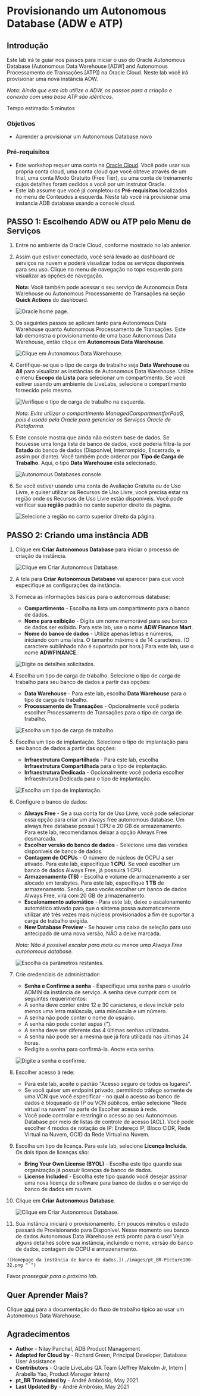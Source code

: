 # Provisionando um Autonomous Database (ADW e ATP)

## Introdução

Este lab irá te guiar nos passos para iniciar o uso do Oracle Autonomous Database (Autonomous Data Warehouse [ADW] and Autonomous Processamento de Transações [ATP]) na Oracle Cloud. Neste lab você irá provisionar uma nova instância ADW.

*Nota: Ainda que este lab utilize o ADW, os passos para a criação e conexão com uma base ATP são idênticos.*

Tempo estimado: 5 minutos

### Objetivos

-   Aprender a provisionar um Autonomous Database novo

### Pré-requisitos
- Este workshop requer uma conta na <a href="https://www.oracle.com/cloud/free/" target="\_blank">Oracle Cloud</a>. Você pode usar sua própria conta cloud, uma conta cloud que você obteve através de um trial, uma conta Modo Gratuito (Free Tier), ou uma conta de treinamento cujos detalhes foram cedidos a você por um instrutor Oracle.
- Este lab assume que você já completou os **Pré-requisitos** localizados no menu de Conteúdos à esquerda. Neste lab você irá provisionar uma instancia ADB database usando a console cloud.

## **PASSO 1**: Escolhendo ADW ou ATP pelo Menu de Serviços

1. Entre no ambiente da Oracle Cloud, conforme mostrado no lab anterior.
2. Assim que estiver conectado, você será levado ao dashboard de serviços na nuvem e poderá visualizar todos os serviços disponíveis para seu uso. Clique no menu de navegação no topo esquerdo para visualizar as opções de navegação.

    __Nota:__ Você também pode acessar o seu serviço de Autonomous Data Warehouse ou Autonomous Processamento de Transações na seção __Quick Actions__ do dashboard.

    ![Oracle home page.](./images/pt_BR-Picture100-36.png " ")

3. Os seguintes passos se aplicam tanto para Autonomous Data Warehouse quanto Autonomous Processamento de Transações. Este lab demonstra o provisionamento de uma base Autonomous Data Warehouse, então clique em **Autonomous Data Warehouse**.

    ![Clique em Autonomous Data Warehouse.](https://oracle-livelabs.github.io/common/images/console/pt_BR-database-adw.png " ")

4. Certifique-se que o tipo de carga de trabalho seja __Data Warehouse__ ou __All__ para visualizar as instâncias de Autonomous Data Warehouse. Utilize o menu __Escopo da Lista__ para selecionar um compartimento. Se você estiver usando um ambiente de LiveLabs, selecione o compartimento fornecido pelo mesmo.

    ![Verifique o tipo de carga de trabalho na esquerda.](images/pt_BR-livelabs-compartment.png " ")

   *Nota: Evite utilizar o compartimento ManagedCompartmentforPaaS, pois é usado pela Oracle para gerenciar os Serviços Oracle de Plataforma.*

5. Este console mostra que ainda não existem base de dados. Se houvesse uma longa lista de banco de dados, você poderia filtrá-la por **Estado** do banco de dados (Disponível, Interrompido, Encerrado, e assim por diante). Você também pode ordenar por __Tipo de Carga de Trabalho__. Aqui, o tipo __Data Warehouse__ está selecionado.

    ![Autonomous Databases console.](./images/pt_BR-Compartment.png " ")

6. Se você estiver usando uma conta de Avaliação Gratuita ou de Uso Livre, e quiser utilizar os Recursos de Uso Livre, você precisa estar na região onde os Recursos de Uso Livre estão disponíveis. Você pode verificar sua **região** padrão no canto superior direito da página.

    ![Selecione a região no canto superior direito da página.](./images/pt_BR-Region.png " ")

## **PASSO 2**: Criando uma instância ADB

1. Clique em **Criar Autonomous Database** para iniciar o processo de criação da instância.

    ![Clique em Criar Autonomous Database.](./images/pt_BR-Picture100-23.png " ")

2.  A tela para __Criar Autonomous Database__ vai aparecer para que você especifique as configurações da instância.
3. Forneca as informações básicas para o autonomous database:

    - __Compartimento__ - Escolha na lista um compartimento para o banco de dados.
    - __Nome para exibição__ - Digite um nome memorável para seu banco de dados ser exibido. Para este lab, use o nome __ADW Finance Mart__.
    - __Nome do banco de dados__ - Utilize apenas letras e números, iniciando com uma letra. O tamanho máximo é de 14 caracteres. (O caractere sublinhado não é suportado por hora.) Para este lab, use o nome __ADWFINANCE__.

    ![Digite os detalhes solicitados.](./images/pt_BR-Picture100-26.png " ")

4. Escolha um tipo de carga de trabalho. Selecione o tipo de carga de trabalho para seu banco de dados a partir das opções:

    - __Data Warehouse__ - Para este lab, escolha __Data Warehouse__ para o tipo de carga de trabalho.
    - __Processamento de Transações__ - Opcionalmente você poderia escolher Processamento de Transações para o tipo de carga de trabalho.

    ![Escolha um tipo de carga de trabalho.](./images/pt_BR-Picture100-26b.png " ")

5. Escolha um tipo de implantação. Selecione o tipo de implantação para seu banco de dados a partir das opções:

    - __Infraestrutura Compartilhada__ - Para este lab, escolha __Infraestrutura Compartilhada__ para o tipo de implantação.
    - __Infraestrutura Dedicada__ - Opcionalmente você poderia escolher Infraestrutura Dedicada para o tipo de implantação.

    ![Escolha um tipo de implantação.](./images/pt_BR-Picture100-26_deployment_type.png " ")

6. Configure o banco de dados:

    - __Always Free__ - Se a sua conta for de Uso Livre, você pode selecionar essa opção para criar um always free autonomous database. Um always free database possui 1 CPU e 20 GB de armazenamento. Para este lab, recomendamos deixar a opção Always Free desmarcada.
    - __Escolher versão do banco de dados__ - Selecione uma das versões disponíveis de banco de dados.
    - __Contagem de OCPUs__ - O número de núcleos de OCPU a ser ativado. Para este lab, especifique __1 CPU__. Se você escolher um banco de dados Always Free, já possuirá 1 CPU.
    - __Armazenamento (TB)__ - Escolha e volume de armazenamento a ser alocado em terabytes. Para este lab, especifique __1 TB__ de armazenamento. Senão, caso vocês escolher um banco de dados Always Free, virá com 20 GB de armazenamento.
    - __Escalonamento automático__ - Para este lab, deixe o escalonamento automático ativado para que o sistema possa automaticamente utilizar até três vezes mais núcleos provisionados a fim de suportar a carga de trabalho exigida.
    - __New Database Preview__ - Se houver uma caixa de seleção para uso antecipado de uma nova versão, NÃO a deixe marcada.

    *Nota: Não é possível escalar para mais ou menos uma Always Free autonomous database.*

    ![Escolha os parâmetros restantes.](./images/pt_BR-Picture100-26c.png " ")

7. Crie credenciais de administrador:

    - __Senha e Confirme a senha__ - Especifique uma senha para o usuário ADMIN da instância de serviço. A senha deve cumprir com os seguintes requerimentos:
    - A senha deve conter entre 12 e 30 caracteres, e deve incluir pelo menos uma letra maiúscula, uma minúscula e um número.
    - A senha não pode conter o nome do usuário.
    - A senha não pode conter aspas (").
    - A senha deve ser diferente das 4 últimas senhas utilizadas.
    - A senha não pode ser a mesma que já fora utilizada nas últimas 24 horas.
    - Redigite a senha para confirmá-la. Anote esta senha.

    ![Digite a senha e confirme.](./images/pt_BR-Picture100-26d.png " ")
8. Escolher acesso à rede:
    - Para este lab, aceite o padrão "Acesso seguro de todos os lugares".
    - Se você quiser um endpoint privado, permitindo tráfego somente de uma VCN que você especificar - no qual o acesso ao banco de dados é bloqueado de IP ou VCN públicos, então selecione "Rede virtual na nuvem" na parte de Escolher acesso à rede.
    - Você pode controlar e restringir o acesso ao seu Autonomous Database por meio de listas de controle de acesso (ACL). Você pode escolher 4 modos de notação de IP: Endereço IP, Bloco CIDR, Rede Virtual na Nuvem, OCID da Rede Virtual na Nuvem.


9. Escolha um tipo de licença. Para este lab, selecione __Licença Incluída__. Os dois tipos de licenças são:

    - __Bring Your Own License (BYOL)__ - Escolha este tipo quando sua organização já possuir licenças de banco de dados.
    - __License Included__ - Escolha este tipo quando você desejar assinar uma nova licença de software para banco de dados e o serviço de banco de dados em nuvem.

10. Clique em __Criar Autonomous Database__.

    ![Clique em Criar Autonomous Database.](./images/pt_BR-Picture100-27.png " ")

11.  Sua instância iniciará o provisionamento. Em poucos minutos o estado passará de Provisionando para Disponível. Nesse momento seu banco de dados Autonomous Data Warehouse está pronto para o uso! Veja alguns detalhes sobre sua instância, incluindo o nome, versão do banco de dados, contagem de OCPU e armazenamento.

    ![Homepage da instância de banco de dados.](./images/pt_BR-Picture100-32.png " ")

Favor *prosseguir para o próximo lab*.

## Quer Aprender Mais?

Clique [aqui](https://docs.oracle.com/en/cloud/paas/autonomous-data-warehouse-cloud/user/autonomous-workflow.html#GUID-5780368D-6D40-475C-8DEB-DBA14BA675C3) para a documentação do fluxo de trabalho típico ao usar um Autonomous Data Warehouse.

## Agradecimentos

- **Author** - Nilay Panchal, ADB Product Management
- **Adapted for Cloud by** - Richard Green, Principal Developer, Database User Assistance
- **Contributors** - Oracle LiveLabs QA Team (Jeffrey Malcolm Jr, Intern | Arabella Yao, Product Manager Intern)
- **pt_BR Translated by** - André Ambrósio, May 2021
- **Last Updated By** - André Ambrósio, May 2021
